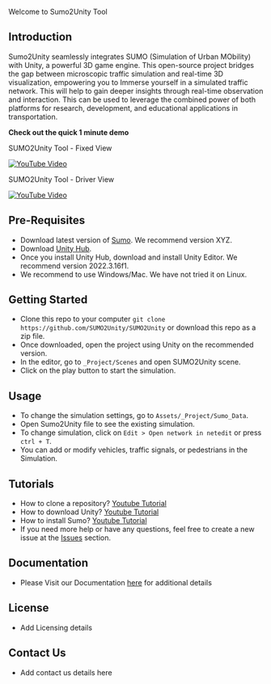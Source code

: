 Welcome to Sumo2Unity Tool

## Introduction
Sumo2Unity seamlessly integrates SUMO (Simulation of Urban MObility) with Unity, a powerful 3D game engine. This open-source project bridges the gap between microscopic traffic simulation and real-time 3D visualization, empowering you to Immerse yourself in a simulated traffic network. This will help to gain deeper insights through real-time observation and interaction. This can be used to leverage the combined power of both platforms for research, development, and educational applications in transportation.

**Check out the quick 1 minute demo**

SUMO2Unity Tool - Fixed View

[![YouTube Video](https://img.youtube.com/vi/AWS-hvQ5cqs/0.jpg)](https://youtu.be/J0fMM2HRTP4)

SUMO2Unity Tool - Driver View

[![YouTube Video](https://img.youtube.com/vi/AWS-hvQ5cqs/0.jpg)](https://youtu.be/AWS-hvQ5cqs)

## Pre-Requisites
- Download latest version of [Sumo](https://eclipse.dev/sumo/). We recommend version XYZ.
- Download [Unity Hub](https://unity.com/download).
- Once you install Unity Hub, download and install Unity Editor. We recommend version 2022.3.16f1.
- We recommend to use Windows/Mac. We have not tried it on Linux.

## Getting Started
- Clone this repo to your computer   `git clone https://github.com/SUMO2Unity/SUMO2Unity` or download this repo as a zip file.
- Once downloaded, open the project using Unity on the recommended version.
- In the editor, go to `_Project/Scenes` and open SUMO2Unity scene.
- Click on the play button to start the simulation.

## Usage
- To change the simulation settings, go to `Assets/_Project/Sumo_Data`.
- Open Sumo2Unity file to see the existing simulation.
- To change simulation, click on `Edit > Open network in netedit` or press `ctrl + T`.
- You can add or modify vehicles, traffic signals, or pedestrians in the Simulation.

## Tutorials 
- How to clone a repository? [Youtube Tutorial](https://www.youtube.com/watch?v=EhxPBMQFCaI)
- How to download Unity? [Youtube Tutorial](https://www.youtube.com/watch?v=Kh_FD0Ypdhg)
- How to install Sumo? [Youtube Tutorial](https://www.youtube.com/watch?v=7DfVUwgUIlQ)
- If you need more help or have any questions, feel free to create a new issue at the [Issues](https://github.com/SUMO2Unity/SUMO2Unity/issues) section. 

## Documentation
- Please Visit our Documentation [here](https://sumo2unitydocumentation.readthedocs.io/en/latest/) for additional details

## License
- Add Licensing details

## Contact Us
- Add contact us details here
